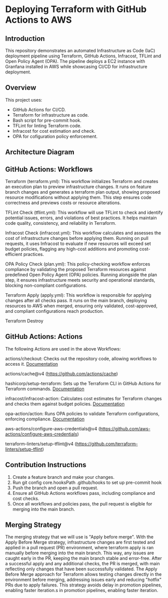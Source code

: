 # Deploying Terraform with GitHub Actions to AWS

## Introduction

This repository demonstrates an automated Infrastructure as Code (IaC) deployment pipeline using Terraform, GitHub Actions, Infracost, TFLint and Open Policy Agent (OPA). The pipeline deploys a EC2 instance with Granfana installed in AWS while showcasing CI/CD for infrastructure deployment.

## Overview

This project uses:

- GitHub Actions for CI/CD.
- Terraform for infrastructure as code.
- Bash script for pre-commit hook.
- TFLint for linting Terraform code.
- Infracost for cost estimation and check.
- OPA for cofiguration policy enforcement.

## Architecture Diagram

## GitHub Actions: Workflows
Terraform (terraform.yml): This workflow initializes Terraform and creates an execution plan to preview infrastructure changes. It runs on feature branch changes and generates a terraform plan output, showing proposed resource modifications without applying them. This step ensures code correctness and previews costs or resource alterations.

TFLint Check (tflint.yml): This workflow will use TFLint to check and identify potential issues, errors, and violations of best practices. It helps maintain code quality, consistency, and reliability in Terraform.

Infracost Check (infracost.yml): This workflow calculates and assesses the cost of infrastructure changes before applying them. Running on pull requests, it uses Infracost to evaluate if new resources will exceed set budget policies, flagging any high-cost additions and promoting cost-efficient practices.

OPA Policy Check (plan.yml): This policy-checking workflow enforces compliance by validating the proposed Terraform resources against predefined Open Policy Agent (OPA) policies. Running alongside the plan step, it ensures infrastructure meets security and operational standards, blocking non-compliant configurations.

Terraform Apply (apply.yml): This workflow is responsible for applying changes after all checks pass. It runs on the main branch, deploying resources to AWS when merged, ensuring only validated, cost-approved, and compliant configurations reach production.

Terraform Destroy

## GitHub Actions: Actions

The following Actions are used in the above Workflows:

actions/checkout: Checks out the repository code, allowing workflows to access it.
[Documentation](https://github.com/actions/checkout)

actions/cache@v4 (https://github.com/actions/cache)

hashicorp/setup-terraform: Sets up the Terraform CLI in GitHub Actions for Terraform commands.
[Documentation](https://github.com/hashicorp/setup-terraform)

infracost/infracost-action: Calculates cost estimates for Terraform changes and checks them against budget policies.
[Documentation](https://github.com/infracost/infracost-action)

opa-action/action: Runs OPA policies to validate Terraform configurations, enforcing compliance.
[Documentation](https://github.com/open-policy-agent/opa-action)

aws-actions/configure-aws-credentials@v4 (https://github.com/aws-actions/configure-aws-credentials)

terraform-linters/setup-tflint@v4 (https://github.com/terraform-linters/setup-tflint)

## Contribution Instructions

1. Create a feature branch and make your changes.
2. Run git config core.hooksPath .github/hooks to set up pre-commit hook
3. Push the branch and open a pull request.
4. Ensure all GitHub Actions workflows pass, including compliance and cost checks.
5. Once all workflows and policies pass, the pull request is eligible for merging into the main branch.

## Merging Strategy

The merging strategy that we will use is "Apply before merge". With the Apply Before Merge strategy, infrastructure changes are first tested and applied in a pull request (PR) environment, where terraform apply is ran manually before merging into the main branch. This way, any issues are caught early in the PR, keeping the main branch stable and error-free. After a successful apply and any additional checks, the PR is merged, with main reflecting only changes that have been successfully validated. The Apply Before Merge approach for Terraform allows testing changes directly in the environment before merging, addressing issues early and reducing "hotfix" PRs due to apply failures. This strategy avoids delay in promotion pipelines, enabling faster iteration.s in promotion pipelines, enabling faster iteration. 


